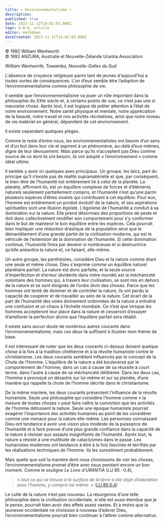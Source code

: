 ```yaml
---
title: « Environnementalisme »
description: 
published: true
date: 2023-11-12T14:02:03.086Z
tags: 6-0-6, article
editor: markdown
dateCreated: 2023-11-12T14:02:03.086Z
---
```


<p class="v-card v-sheet theme--light gray lighten-3 px-2 py-1">© 1992 William Wentworth<br>© 1992 ANZURA, Australie et Nouvelle-Zélande Urantia Association</p>


_William Wentworth, Towamba, Nouvelle-Galles du Sud_

L'absence de croyance religieuse parmi tant de jeunes d'aujourd'hui a toutes sortes de conséquences. L’un d’eux semble être l’adoption de l’environnementalisme comme philosophie de vie.

Il semble que l’environnementalisme va jouer un rôle important dans la philosophie du XXIe siècle et, à certains points de vue, ce n’est pas une si mauvaise chose. Après tout, il est logique de prêter attention à l’état de notre environnement. Notre santé physique et mentale, notre appréciation de la beauté, notre travail et nos activités récréatives, ainsi que notre niveau de vie matériel en général, dépendent de cet environnement.

Il existe cependant quelques pièges.

Comme le reste d’entre nous, les environnementalistes ont besoin d’un sens et d’un but dans leur vie et aspirent à un phénomène, au-delà d’eux-mêmes, digne de leur dévouement. Mais parce qu’ils n’acceptent pas Dieu comme source de ce dont ils ont besoin, ils ont adopté « l’environnement » comme idéal ultime.

Il semble y avoir ici quelques axes principaux. Un groupe, les laïcs, part du principe qu’il n’existe pas de réalité supramatérielle et que, par conséquent, le bien-être de l’humanité est entièrement lié à celui de la planète. La planète, affirment-ils, est un équilibre complexe de forces et d’éléments naturels seulement partiellement compris, et l’humanité n’est qu’une parmi plusieurs espèces d’êtres vivants qui contribuent à cet équilibre. Pour eux, l’homme est entièrement un produit évolutif de la nature, et ses aspirations spirituelles sont une illusion égoïste. L’égoïsme de l’humanité a conduit à sa domination sur la nature. Elle prend désormais des proportions de peste et doit donc collectivement modifier son comportement pour s'y conformer dans le but de maintenir le bon équilibre entre les espèces. Cela pourrait bien impliquer une réduction drastique de la population ainsi que le démantèlement d’une grande partie de la civilisation moderne, qui est le véhicule de l’extension de la domination de l’humanité. Si cette domination continue, l’humanité finira par devenir si nombreuse et si destructrice qu’elle anéantira la nature et, ce faisant, elle-même.

Un autre groupe, les panthéistes, considère Dieu et la nature comme étant une seule et même chose. Dieu s'exprime comme un équilibre naturel planétaire parfait. La nature est donc parfaite, et la seule source d’imperfection et d’erreur (évidente dans notre monde) est la méchanceté volontaire des hommes qui, à travers leur civilisation, se sont mis en dehors de la nature et se sont éloignés de l’ordre divin des choses. Parce que les hommes ont tenté de dominer et de contrôler la nature, ils ont perdu la capacité de coopérer et de travailler au sein de la nature. Cet écart de la part de l’humanité des voies divinement ordonnées de la nature a entraîné une confusion et un chaos à l’échelle mondiale. Ce n’est que lorsque les hommes accepteront leur place dans la nature et cesseront d’essayer d’améliorer la perfection divine que l’équilibre parfait sera rétabli.

Il existe sans aucun doute de nombreux autres courants dans l’environnementalisme, mais ces deux-là suffisent à illustrer mon thème de base.

Il est intéressant de noter que les deux courants ci-dessus doivent quelque chose à la fois à la tradition chrétienne et à la révolte humaniste contre le christianisme. Les deux courants semblent influencés par le concept de la Chute de l’Homme. L'équilibre de la nature a été bouleversé par le comportement de l'homme, dans un cas à cause de sa réussite à court terme, dans l'autre à cause de sa méchanceté délibérée. Dans les deux cas, l’homme a provoqué un désastre sur lui-même et sur sa planète, d’une manière qui rappelle la chute de l’homme décrite dans le christianisme.

De la même manière, les deux courants présentent l’influence de la révolte humaniste. Seule une philosophie qui considère l'homme comme « la mesure de toutes choses » peut faire naître la conviction que les activités de l'homme détruisent la nature. Seule une époque humaniste pourrait exagérer l’importance des activités humaines au point de les considérer comme une menace pour la nature elle-même. Les personnes connaissant Dieu ont tendance à avoir une vision plus modeste de la puissance de l’humanité et à faire preuve d’une plus grande confiance dans la capacité de la nature à résister aux assauts insignifiants de l’humanité. Après tout, la nature a résisté à une multitude de cataclysmes dans le passé. Les humanistes modernes ont tendance à être à la fois fascinés et terrifiés par les réalisations techniques de l’homme. Ils les surestiment probablement.

Mais quelle que soit la manière dont nous choisissons de voir les choses, l’environnementalisme promet d’être avec nous pendant encore un bon moment. Comme le souligne _Le Livre d'URANTIA_ (LU 85 : 0.4),

> « _tout ce qui se trouve à la surface de la terre a été objet d’adoration pour l’homme, y compris lui-même._ » ([LU 85:0.4](/fr/The_Urantia_Book/85#p0_4))

Le culte de la nature n’est pas nouveau. La résurgence d’une telle philosophie dans la civilisation occidentale, si elle est aussi étendue que je le pense, pourrait bien avoir des effets assez vastes. Et à moins que la jeunesse occidentale ne choisisse à nouveau d’adorer Dieu, l’environnementalisme pourrait bien continuer à l’attirer comme alternative.

